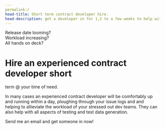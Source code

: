 ```yaml
---
permalink:/
head-title: Short term contract developer hire. 
head-description: get a developer in for 1,2 to a few weeks to help with workload.
---
```

<div class="splash">
<div class="h1">Release date looming?</div>

<div class="h2">Workload increasing?</div>

<div class="h3">All hands on deck?</div>

# Hire an experienced contract developer short 
term @ your time of need.


In many cases an experienced contract developer
will be comfortably up and running within a day, 
 ploughing through your issue logs and and
 helping to allieviate the workload of your 
stressed out dev teams. They can also help with all aspects of
 testing and test data generation.


Send me an email and get someone in now!
</div>
